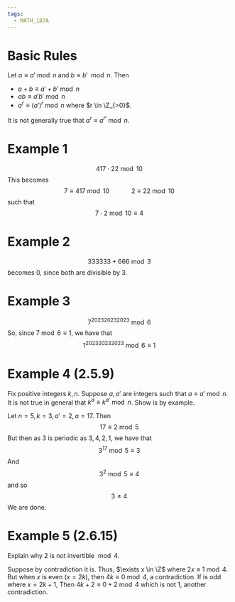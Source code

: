 ```yaml
---
tags:
  - MATH_187A
---
```

# Basic Rules
Let $a \equiv a' \bmod n$ and $b \equiv b' \mod n$. Then 
- $a + b \equiv a' + b' \bmod n$
- $ab \equiv a'b' \bmod n$
- $a^{r} \equiv (a')^{r}\bmod n$ where $r \in \Z_{>0}$. 

It is not generally true that $a^{r} \equiv a^{r'} \bmod n$. 

# Example 1
$$
417 \cdot 22 \bmod 10
$$
This becomes 
$$
7 \equiv 417 \bmod 10 
\quad\quad\quad
2 \equiv 22 \bmod 10
$$
such that 
$$
7 \cdot 2 \bmod 10 \equiv 4
$$
# Example 2 
$$
333333 + 666 \bmod 3
$$
becomes $0$, since both are divisible by $3$.

# Example 3 
$$
7^{202320232023}\bmod 6
$$
So, since $7 \bmod 6 \equiv 1$, we have that 
$$
1^{202320232023} \bmod 6 \equiv 1
$$
# Example 4 (2.5.9)
Fix positive integers $k,n$. Suppose $a, a'$ are integers such that $a \equiv a' \bmod n$. It is not true in general that $k^{a} \equiv k^{a'} \bmod n$. Show is by example. 

Let $n = 5, k = 3, a' = 2, a = 17$. Then 
$$
17 \equiv 2 \bmod 5
$$
But then as $3$ is periodic as $3, 4, 2, 1$, we have that 
$$
3^{17} \bmod 5 \equiv 3
$$
And 
$$
3^{2} \bmod 5 \equiv 4
$$
and so 
$$
3 \neq 4
$$
We are done. 

# Example 5 (2.6.15)
Explain why $2$ is not invertible $\bmod 4$. 

Suppose by contradiction it is. Thus, $\exists x \in \Z$ where $2x \equiv 1 \bmod 4$. But when $x$ is even ($x = 2k$), then $4k \equiv 0 \bmod 4$, a contradiction. If is odd where $x = 2k + 1$, Then $4k + 2 \equiv 0 + 2 \bmod 4$ which is not $1$, another contradiction. 